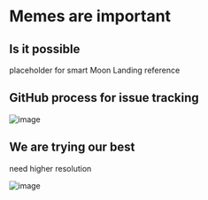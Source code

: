 # Memes are important

## Is it possible

placeholder for smart Moon Landing reference

## GitHub process for issue tracking

![image](https://user-images.githubusercontent.com/48498823/225400565-b02a8790-911a-43e0-93a7-294e123bc088.png)

## We are trying our best

need higher resolution

![image](https://github.com/rusefi/rusefi/assets/48498823/08880558-f9e2-4c51-8d8d-2f5c627481a6)
